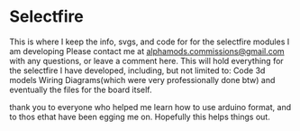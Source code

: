 # Selectfire
This is where I keep the info, svgs, and code for for the selectfire modules I am developing
Please contact me at alphamods.commissions@gmail.com with any questions, or leave a comment here.
This will hold everything for the selectfire I have developed, including, but not limited to:
Code
3d models
Wiring Diagrams(which were very professionally done btw) 
and eventually the files for the board itself.


thank you to everyone who helped me learn how to use arduino format, and to thos ethat have been egging me on. Hopefully this helps things out.
